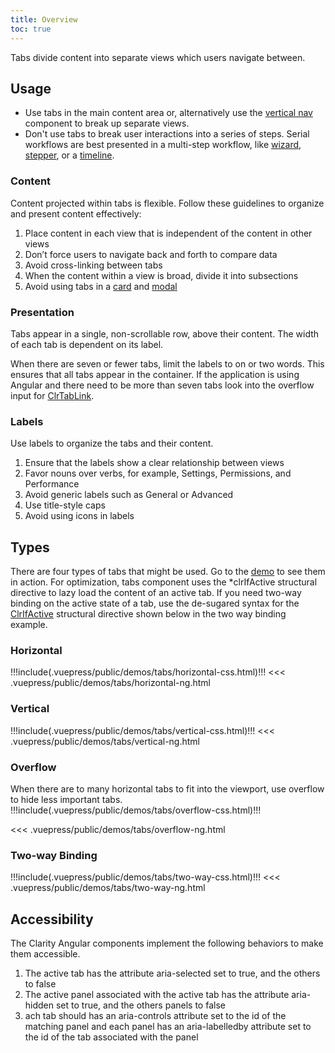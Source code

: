 ```yaml
---
title: Overview
toc: true
---
```


Tabs divide content into separate views which users navigate between.

## Usage

- Use tabs in the main content area or, alternatively use the [vertical nav](/angular-components/vertical-nav) component to break up separate views.
- Don't use tabs to break user interactions into a series of steps. Serial workflows are best presented in a multi-step workflow, like [wizard](/angular-components/wizard), [stepper](/angular-components/stepper), or a [timeline](/angular-components/timeline).

### Content

Content projected within tabs is flexible. Follow these guidelines to organize and present content effectively:

1. Place content in each view that is independent of the content in other views
2. Don’t force users to navigate back and forth to compare data
3. Avoid cross-linking between tabs
4. When the content within a view is broad, divide it into subsections
5. Avoid using tabs in a [card](/angular-components/card) and [modal](/angular-components/modal)

### Presentation

Tabs appear in a single, non-scrollable row, above their content. The width of each tab is dependent on its label.

When there are seven or fewer tabs, limit the labels to on or two words. This ensures that all tabs appear in the container. If the application is using Angular and there need to be more than seven tabs look into the overflow input for [ClrTabLink](/angular-components/tab/api/#clrtablink).

### Labels

Use labels to organize the tabs and their content.

1. Ensure that the labels show a clear relationship between views
2. Favor nouns over verbs, for example, Settings, Permissions, and Performance
3. Avoid generic labels such as General or Advanced
4. Use title-style caps
5. Avoid using icons in labels

## Types

There are four types of tabs that might be used. Go to the [demo](/angular-components/tab/demo) to see them in action.
For optimization, tabs component uses the \*clrIfActive structural directive to lazy load the content of an active tab.
If you need two-way binding on the active state of a tab, use the de-sugared syntax for the [ClrIfActive](/angular-components/tab/api/#clrifactive) structural directive shown below in the two way binding example.

### Horizontal

<doc-demo>
!!!include(.vuepress/public/demos/tabs/horizontal-css.html)!!!
</doc-demo>

<doc-code>
<<< .vuepress/public/demos/tabs/horizontal-ng.html
</doc-code>

### Vertical

<doc-demo>
!!!include(.vuepress/public/demos/tabs/vertical-css.html)!!!
</doc-demo>

<doc-code>
<<< .vuepress/public/demos/tabs/vertical-ng.html
</doc-code>

### Overflow

When there are to many horizontal tabs to fit into the viewport, use overflow to hide less important tabs.
<doc-demo>
!!!include(.vuepress/public/demos/tabs/overflow-css.html)!!!
</doc-demo>

<doc-code>
<<< .vuepress/public/demos/tabs/overflow-ng.html
</doc-code>

### Two-way Binding

<doc-demo>
!!!include(.vuepress/public/demos/tabs/two-way-css.html)!!!
</doc-demo>

<doc-code>
<<< .vuepress/public/demos/tabs/two-way-ng.html
</doc-code>

## Accessibility

The Clarity Angular components implement the following behaviors to make them accessible.

1. The active tab has the attribute aria-selected set to true, and the others to false
1. The active panel associated with the active tab has the attribute aria-hidden set to true, and the others panels to false
1. ach tab should has an aria-controls attribute set to the id of the matching panel and each panel has an aria-labelledby attribute set to the id of the tab associated with the panel
